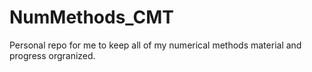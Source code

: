 # NumMethods_CMT
Personal repo for me to keep all of my numerical methods material and progress orgranized. 
